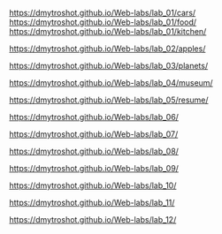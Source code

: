 https://dmytroshot.github.io/Web-labs/lab_01/cars/<br />
https://dmytroshot.github.io/Web-labs/lab_01/food/<br />
https://dmytroshot.github.io/Web-labs/lab_01/kitchen/<br />


https://dmytroshot.github.io/Web-labs/lab_02/apples/

https://dmytroshot.github.io/Web-labs/lab_03/planets/

https://dmytroshot.github.io/Web-labs/lab_04/museum/

https://dmytroshot.github.io/Web-labs/lab_05/resume/

https://dmytroshot.github.io/Web-labs/lab_06/

https://dmytroshot.github.io/Web-labs/lab_07/

https://dmytroshot.github.io/Web-labs/lab_08/

https://dmytroshot.github.io/Web-labs/lab_09/

https://dmytroshot.github.io/Web-labs/lab_10/

https://dmytroshot.github.io/Web-labs/lab_11/

https://dmytroshot.github.io/Web-labs/lab_12/
